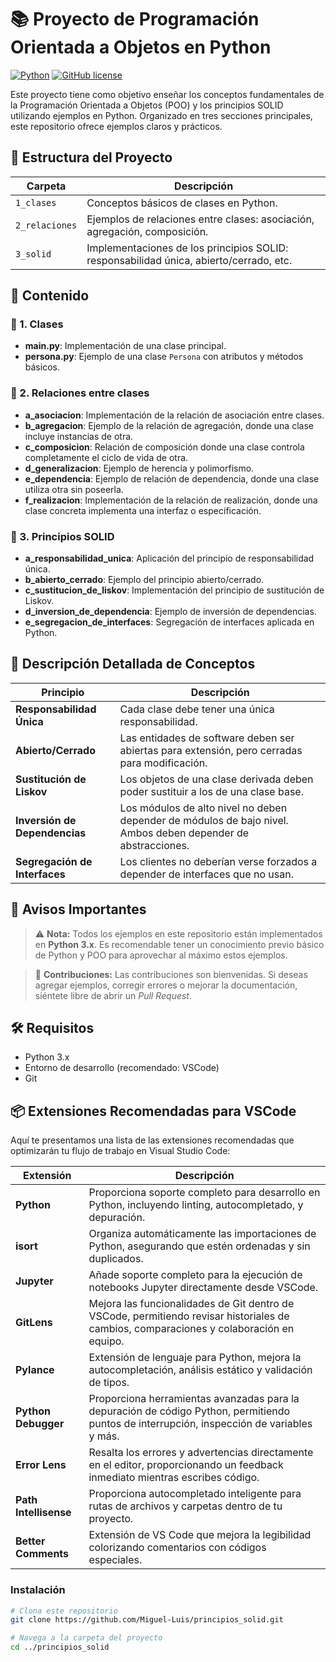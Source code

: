 # 📚 Proyecto de Programación Orientada a Objetos en Python

[![Python](https://img.shields.io/badge/Python-3.x-blue.svg?logo=python)](https://www.python.org/) [![GitHub license](https://img.shields.io/github/license/mashape/apistatus.svg)](LICENSE)

Este proyecto tiene como objetivo enseñar los conceptos fundamentales de la Programación Orientada a Objetos (POO) y los principios SOLID utilizando ejemplos en Python. Organizado en tres secciones principales, este repositorio ofrece ejemplos claros y prácticos.

## 🚀 Estructura del Proyecto

| Carpeta                | Descripción                                                                 |
| ---------------------- | --------------------------------------------------------------------------- |
| `1_clases`             | Conceptos básicos de clases en Python.                                       |
| `2_relaciones`         | Ejemplos de relaciones entre clases: asociación, agregación, composición.    |
| `3_solid`              | Implementaciones de los principios SOLID: responsabilidad única, abierto/cerrado, etc. |

## 📂 Contenido

### 🔹 1. Clases
- **main.py**: Implementación de una clase principal.
- **persona.py**: Ejemplo de una clase `Persona` con atributos y métodos básicos.

### 🔹 2. Relaciones entre clases
- **a_asociacion**: Implementación de la relación de asociación entre clases.
- **b_agregacion**: Ejemplo de la relación de agregación, donde una clase incluye instancias de otra.
- **c_composicion**: Relación de composición donde una clase controla completamente el ciclo de vida de otra.
- **d_generalizacion**: Ejemplo de herencia y polimorfismo.
- **e_dependencia**: Ejemplo de relación de dependencia, donde una clase utiliza otra sin poseerla.
- **f_realizacion**: Implementación de la relación de realización, donde una clase concreta implementa una interfaz o especificación.

### 🔹 3. Principios SOLID
- **a_responsabilidad_unica**: Aplicación del principio de responsabilidad única.
- **b_abierto_cerrado**: Ejemplo del principio abierto/cerrado.
- **c_sustitucion_de_liskov**: Implementación del principio de sustitución de Liskov.
- **d_inversion_de_dependencia**: Ejemplo de inversión de dependencias.
- **e_segregacion_de_interfaces**: Segregación de interfaces aplicada en Python.

## 📖 Descripción Detallada de Conceptos

| Principio | Descripción |
| --------- | ----------- |
| **Responsabilidad Única** | Cada clase debe tener una única responsabilidad. |
| **Abierto/Cerrado** | Las entidades de software deben ser abiertas para extensión, pero cerradas para modificación. |
| **Sustitución de Liskov** | Los objetos de una clase derivada deben poder sustituir a los de una clase base. |
| **Inversión de Dependencias** | Los módulos de alto nivel no deben depender de módulos de bajo nivel. Ambos deben depender de abstracciones. |
| **Segregación de Interfaces** | Los clientes no deberían verse forzados a depender de interfaces que no usan. |

## 🔔 Avisos Importantes

> ⚠️ **Nota:** Todos los ejemplos en este repositorio están implementados en **Python 3.x**. Es recomendable tener un conocimiento previo básico de Python y POO para aprovechar al máximo estos ejemplos.

> 📢 **Contribuciones:** Las contribuciones son bienvenidas. Si deseas agregar ejemplos, corregir errores o mejorar la documentación, siéntete libre de abrir un *Pull Request*.

## 🛠️ Requisitos

- Python 3.x
- Entorno de desarrollo (recomendado: VSCode)
- Git

## 📦 Extensiones Recomendadas para VSCode

Aquí te presentamos una lista de las extensiones recomendadas que optimizarán tu flujo de trabajo en Visual Studio Code:

| Extensión                | Descripción                                                                 |
| ------------------------ | --------------------------------------------------------------------------- |
| **Python**               | Proporciona soporte completo para desarrollo en Python, incluyendo linting, autocompletado, y depuración. |
| **isort**                | Organiza automáticamente las importaciones de Python, asegurando que estén ordenadas y sin duplicados. |
| **Jupyter**              | Añade soporte completo para la ejecución de notebooks Jupyter directamente desde VSCode. |
| **GitLens**              | Mejora las funcionalidades de Git dentro de VSCode, permitiendo revisar historiales de cambios, comparaciones y colaboración en equipo. |
| **Pylance**              | Extensión de lenguaje para Python, mejora la autocompletación, análisis estático y validación de tipos. |
| **Python Debugger**      | Proporciona herramientas avanzadas para la depuración de código Python, permitiendo puntos de interrupción, inspección de variables y más. |
| **Error Lens**           | Resalta los errores y advertencias directamente en el editor, proporcionando un feedback inmediato mientras escribes código. |
| **Path Intellisense**    | Proporciona autocompletado inteligente para rutas de archivos y carpetas dentro de tu proyecto. |
| **Better Comments**    | Extensión de VS Code que mejora la legibilidad colorizando comentarios con códigos especiales. |

### Instalación

```bash
# Clona este repositorio
git clone https://github.com/Miguel-Luis/principios_solid.git

# Navega a la carpeta del proyecto
cd ../principios_solid
